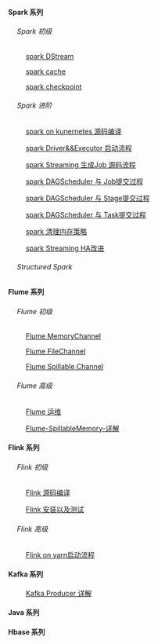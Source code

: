 #### Spark 系列
###### &emsp; Spark 初级
&emsp; &emsp; [spark DStream](https://github.com/y0908105023/wiki/wiki/spark-dstream)

&emsp; &emsp; [spark cache](https://github.com/y0908105023/wiki/wiki/spark-Cache-%E6%8C%81%E4%B9%85%E5%8C%96%E8%AF%A6%E8%A7%A3)

&emsp; &emsp; [spark checkpoint](https://github.com/y0908105023/wiki/wiki/spark-checkpoint-%E8%AF%A6%E8%A7%A3)

###### &emsp; Spark 进阶
&emsp; &emsp; [spark on kunernetes 源码编译](https://github.com/y0908105023/wiki/wiki/spark-on-kunernetes-%E6%BA%90%E7%A0%81%E7%BC%96%E8%AF%91)

&emsp; &emsp; [spark Driver&&Executor 启动流程](https://github.com/y0908105023/wiki/wiki/spark-executor-start)

&emsp; &emsp; [spark Streaming 生成Job 源码流程](https://github.com/y0908105023/wiki/wiki/spark-streaming-%E7%94%9F%E6%88%90Job-%E6%BA%90%E7%A0%81%E6%B5%81%E7%A8%8B)

&emsp; &emsp; [spark DAGScheduler 与 Job提交过程](https://github.com/y0908105023/wiki/wiki/spark-DAGScheduler-%E4%B8%8E-Job%E6%8F%90%E4%BA%A4%E8%BF%87%E7%A8%8B)

&emsp; &emsp; [spark DAGScheduler 与 Stage提交过程](https://github.com/y0908105023/wiki/wiki/spark-DAGScheduler-%E4%B8%8E-Stage%E6%8F%90%E4%BA%A4%E8%BF%87%E7%A8%8B)

&emsp; &emsp; [spark DAGScheduler 与 Task提交过程](https://github.com/y0908105023/wiki/wiki/spark-DAGScheduler-%E4%B8%8ETask-%E7%9A%84%E6%8F%90%E4%BA%A4)

&emsp; &emsp; [spark 清理内存策略](https://github.com/y0908105023/wiki/wiki/spark-%E5%A6%82%E4%BD%95%E6%B8%85%E7%90%86%E8%BF%87%E6%9C%9F%E7%9A%84RDD)

&emsp; &emsp; [spark Streaming HA改进](https://github.com/y0908105023/wiki/wiki/Spark-Streaming-HA-%E6%94%B9%E8%BF%9B)

###### &emsp; Structured Spark 

#### Flume 系列

###### &emsp; Flume 初级
&emsp; &emsp; [Flume MemoryChannel](https://github.com/y0908105023/wiki/wiki/Flume-MemoryChannel)

&emsp; &emsp; [Flume FileChannel](https://github.com/y0908105023/wiki/wiki/Flume-FileChannel)

&emsp; &emsp; [Flume Spillable Channel](https://github.com/y0908105023/wiki/wiki/Flume-Spillable-Channel)

###### &emsp; Flume 高级

&emsp; &emsp; [Flume 运维](https://github.com/y0908105023/wiki/wiki/Flume-运维)

&emsp; &emsp; [Flume-SpillableMemory-详解](https://github.com/y0908105023/wiki/wiki/Flume-SpillableMemory-%E8%AF%A6%E8%A7%A3)

#### Flink 系列
###### &emsp; Flink 初级
&emsp; &emsp; [Flink 源码编译](https://github.com/y0908105023/wiki/wiki/Flink-%E6%BA%90%E7%A0%81%E7%BC%96%E8%AF%91)

&emsp; &emsp; [Flink 安装以及测试](https://github.com/y0908105023/wiki/wiki/Flink-%E5%AE%89%E8%A3%85%E4%BB%A5%E5%8F%8A%E6%B5%8B%E8%AF%95)

###### &emsp; Flink 高级
&emsp; &emsp; [Flink on yarn启动流程](https://github.com/y0908105023/wiki/wiki/Flink-on-yarn-%E5%90%AF%E5%8A%A8%E6%B5%81%E7%A8%8B)

#### Kafka 系列
&emsp; &emsp; [Kafka Producer 详解](https://github.com/y0908105023/wiki/wiki/Kafka-Producer-%E8%AF%A6%E7%BB%86%E6%B5%81%E7%A8%8B)

#### Java 系列


#### Hbase 系列

